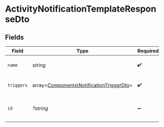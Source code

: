 # ActivityNotificationTemplateResponseDto


## Fields

| Field                                                                                         | Type                                                                                          | Required                                                                                      | Description                                                                                   |
| --------------------------------------------------------------------------------------------- | --------------------------------------------------------------------------------------------- | --------------------------------------------------------------------------------------------- | --------------------------------------------------------------------------------------------- |
| `name`                                                                                        | *string*                                                                                      | :heavy_check_mark:                                                                            | Name of the template                                                                          |
| `triggers`                                                                                    | array<[Components\NotificationTriggerDto](../../Models/Components/NotificationTriggerDto.md)> | :heavy_check_mark:                                                                            | Triggers of the template                                                                      |
| `id`                                                                                          | *?string*                                                                                     | :heavy_minus_sign:                                                                            | Unique identifier of the template                                                             |